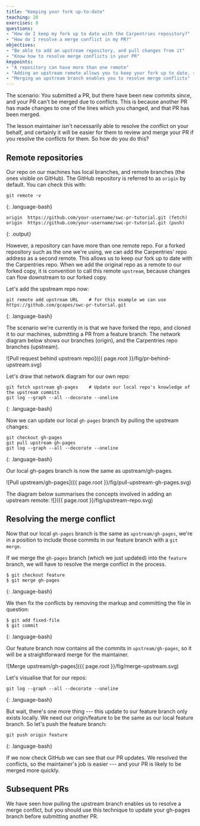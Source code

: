 ```yaml
---
title: "Keeping your fork up-to-date"
teaching: 20
exercises: 0
questions:
- "How do I keep my fork up to date with the Carpentries repository?"
- "How do I resolve a merge conflict in my PR?"
objectives:
- "Be able to add an upstream repository, and pull changes from it"
- "Know how to resolve merge conflicts in your PR"
keypoints:
- "A repository can have more than one remote"
- "Adding an upstream remote allows you to keep your fork up to date, ready to make another PR"
- "Merging an upstream branch enables you to resolve merge conflicts"
---
```

The scenario: You submitted a PR, but there have been new commits since, and your PR can't be merged due to conflicts.
This is because another PR has made changes to one of the lines which you changed, and that PR has been merged.

The lesson maintainer isn't necessarily able to resolve the conflict on your behalf,
and certainly it will be easier for them to review and merge your PR if you resolve the conflicts for them.
So how do you do this?

## Remote repositories
Our repo on our machines has local branches, and remote branches (the ones visible on GitHub).
The GitHub repository is referred to as `origin` by default.
You can check this with:

```
git remote -v
```
{: .language-bash}

```
origin	https://github.com/your-username/swc-pr-tutorial.git (fetch)
origin	https://github.com/your-username/swc-pr-tutorial.git (push)
```
{: .output}

However, a repository can have more than one remote repo.
For a forked repository such as the one we're using, we can add the Carpentries' repo address as a second remote.
This allows us to keep our fork up to date with the Carpentries repo.
When we add the original repo as a remote to our forked copy, it is convention to call this remote `upstream`,
because changes can flow downstream to our forked copy.

Let's add the upstream repo now:

```
git remote add upstream URL    # for this example we can use https://github.com/gcapes/swc-pr-tutorial.git
```
{: .language-bash}

The scenario we're currently in is that we have forked the repo, and cloned it to our machines,
submitting a PR from a feature branch.
The network diagram below shows our branches (origin), and the Carpentries repo branches (upstream).

![Pull request behind upstream repo]({{ page.root }}/fig/pr-behind-upstream.svg)

Let's draw that network diagram for our own repo:

```
git fetch upstream gh-pages    # Update our local repo's knowledge of the upstream commits
git log --graph --all --decorate --oneline
```
{: .language-bash}

Now we can update our local `gh-pages` branch by pulling the upstream changes:

```
git checkout gh-pages
git pull upstream gh-pages
git log --graph --all --decorate --oneline
```
{: .language-bash}

Our local gh-pages branch is now the same as upstream/gh-pages.

![Pull upstream/gh-pages]({{ page.root }}/fig/pull-upstream-gh-pages.svg)


The diagram below summarises the concepts involved in adding an upstream remote:
![]({{ page.root }}/fig/upstream-repo.svg)

## Resolving the merge conflict
Now that our local `gh-pages` branch is the same as `upstream/gh-pages`,
we're in a position to include those commits in our feature branch with a `git merge`.

If we merge the `gh-pages` branch (which we just updated) into the `feature` branch,
we will have to resolve the merge conflict in the process.

```
$ git checkout feature
$ git merge gh-pages
```
{: .language-bash}

We then fix the conflicts by removing the markup and committing the file in question:

```
$ git add fixed-file
$ git commit
```
{: .language-bash}

Our feature branch now contains all the commits in `upstream/gh-pages`, so it will
be a straightforward merge for the maintainer.

![Merge upstream/gh-pages]({{ page.root }}/fig/merge-upstream.svg)

Let's visualise that for our repos:

```
git log --graph --all --decorate --oneline
```
{: .language-bash}

But wait, there's one more thing --- this update to our feature branch only exists locally.
We need our origin/feature to be the same as our local feature branch.
So let's push the feature branch:

```
git push origin feature
```
{: .language-bash}

If we now check GitHub we can see that our PR updates.
We resolved the conflicts, so the maintainer's job is easier ---
and your PR is likely to be merged more quickly.

## Subsequent PRs
We have seen how pulling the upstream branch enables us to resolve a merge conflict,
but you should use this technique to update your gh-pages branch before submitting another PR.
